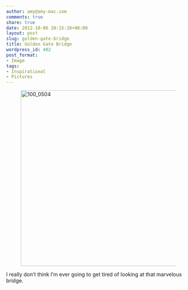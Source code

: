 ```yaml
---
author: amy@amy-mac.com
comments: true
share: true
date: 2012-10-06 20:15:28+00:00
layout: post
slug: golden-gate-bridge
title: Golden Gate Bridge
wordpress_id: 402
post_format:
- Image
tags:
- Inspirational
- Pictures
---
```


<figure class="text-center">
  <a href="http://www.flickr.com/photos/amy_sloan/8058566010/" title="100_0504 by AMsloan, on Flickr"><img src="https://farm9.staticflickr.com/8178/8058566010_415687e00e_z.jpg" width="640" height="480" alt="100_0504"></a>
</figure>
I really don’t think I’m ever going to get tired of looking at that marvelous bridge.
